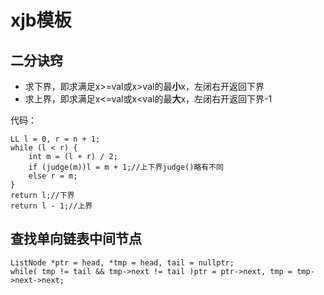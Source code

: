 # xjb模板

## 二分诀窍

- 求下界，即求满足x>=val或x>val的最**小**x，左闭右开返回下界
- 求上界，即求满足x<=val或x<val的最**大**x，左闭右开返回下界-1

代码：

    LL l = 0, r = n + 1;
    while (l < r) {
        int m = (l + r) / 2;
        if (judge(m))l = m + 1;//上下界judge()略有不同
        else r = m;
    }
    return l;//下界
    return l - 1;//上界

## 查找单向链表中间节点

    ListNode *ptr = head, *tmp = head, tail = nullptr;
    while( tmp != tail && tmp->next != tail )ptr = ptr->next, tmp = tmp->next->next;
